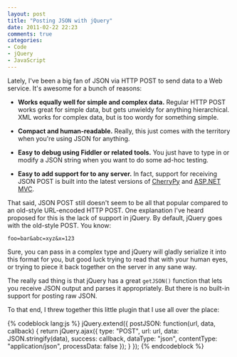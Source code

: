 ```yaml
---
layout: post
title: "Posting JSON with jQuery"
date: 2011-02-22 22:23
comments: true
categories: 
- Code
- jQuery
- JavaScript
---
```


Lately, I've been a big fan of JSON via HTTP POST to send data to a Web service.
It's awesome for a bunch of reasons:

*   **Works equally well for simple and complex data.** Regular HTTP POST works great
    for simple data, but gets unwieldy for anything hierarchical. XML works for
    complex data, but is too wordy for something simple.

*   **Compact and human-readable.** Really, this just comes with the territory when
    you're using JSON for anything.

*   **Easy to debug using Fiddler or related tools.** You just have to type in or
    modify a JSON string when you want to do some ad-hoc testing.

*   **Easy to add support for to any server.** In fact, support for receiving JSON
    POST is built into the latest versions of
    [CherryPy](http://docs.cherrypy.org/dev/refman/lib/jsontools.html) and
    [ASP.NET MVC](http://msdn.microsoft.com/en-us/library/system.web.mvc.jsonvalueproviderfactory.aspx).

That said, JSON POST still doesn't seem to be all that popular compared to
an old-style URL-encoded HTTP POST. One explanation I've heard proposed for
this is the lack of support in jQuery. By default, jQuery goes with the
old-style POST. You know:

    foo=bar&abc=xyz&x=123

Sure, you can pass in a complex type and jQuery will gladly serialize it
into this format for you, but good luck trying to read that with your human
eyes, or trying to piece it back together on the server in any sane way.

The really sad thing is that jQuery has a great `getJSON()` function that lets
you receive JSON output and parses it appropriately. But there is no
built-in support for posting raw JSON.

To that end, I threw together this little plugin that I use all over the
place:

{% codeblock lang:js %}
  jQuery.extend({
    postJSON: function(url, data, callback) {
      return jQuery.ajax({
        type: "POST",
        url: url,
        data: JSON.stringify(data),
        success: callback,
        dataType: "json",
        contentType: "application/json",
        processData: false
      });
    }
  });
{% endcodeblock %}
